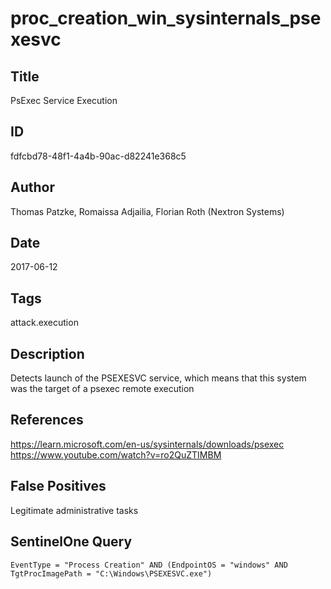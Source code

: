 # proc_creation_win_sysinternals_psexesvc

## Title
PsExec Service Execution

## ID
fdfcbd78-48f1-4a4b-90ac-d82241e368c5

## Author
Thomas Patzke, Romaissa Adjailia, Florian Roth (Nextron Systems)

## Date
2017-06-12

## Tags
attack.execution

## Description
Detects launch of the PSEXESVC service, which means that this system was the target of a psexec remote execution

## References
https://learn.microsoft.com/en-us/sysinternals/downloads/psexec
https://www.youtube.com/watch?v=ro2QuZTIMBM

## False Positives
Legitimate administrative tasks

## SentinelOne Query
```
EventType = "Process Creation" AND (EndpointOS = "windows" AND TgtProcImagePath = "C:\Windows\PSEXESVC.exe")

```